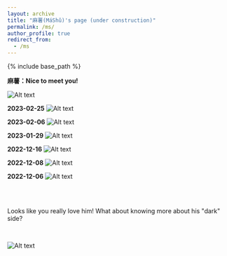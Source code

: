 ```yaml
---
layout: archive
title: "麻薯(MáShǔ)'s page (under construction)"
permalink: /ms/
author_profile: true
redirect_from:
  - /ms
---
```


{% include base_path %}

**麻薯：Nice to meet you!**

![Alt text](https://rihuanhuang.github.io/images/MS/20230112.jpg "N2MY")

**2023-02-25**
![Alt text](https://rihuanhuang.github.io/images/MS/20230225.jpg "2023_02_25")

**2023-02-06**
![Alt text](https://rihuanhuang.github.io/images/MS/20230206.jpg "2023_02_06")

**2023-01-29**
![Alt text](https://rihuanhuang.github.io/images/MS/20230129.jpg "2023_01_29")

**2022-12-16**
![Alt text](https://rihuanhuang.github.io/images/MS/20221216.jpg "2022_12_16")

**2022-12-08**
![Alt text](https://rihuanhuang.github.io/images/MS/20221208.jpg "2022_12_08")

**2022-12-06**
![Alt text](https://rihuanhuang.github.io/images/MS/20221206.jpg "2022_12_06")

<br>
<br>

Looks like you really love him! What about knowing more about his "dark" side?

<br>

![Alt text](https://rihuanhuang.github.io/images/MS/meme.png "meme")